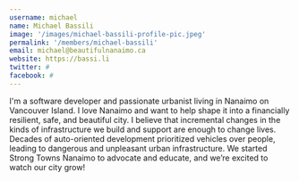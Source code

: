 ```yaml
---
username: michael
name: Michael Bassili
image: '/images/michael-bassili-profile-pic.jpeg'
permalink: '/members/michael-bassili'
email: michael@beautifulnanaimo.ca
website: https://bassi.li
twitter: #
facebook: #
---
```


I'm a software developer and passionate urbanist living in Nanaimo on Vancouver Island. I love Nanaimo and want to help shape it into a financially resilient, safe, and beautiful city. I believe that incremental changes in the kinds of infrastructure we build and support are enough to change lives. Decades of auto-oriented development prioritized vehicles over people, leading to dangerous and unpleasant urban infrastructure. We started Strong Towns Nanaimo to advocate and educate, and we’re excited to watch our city grow!
